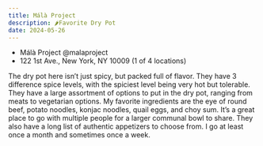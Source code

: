 ```yaml
---
title: Málà Project
description: 🌶️Favorite Dry Pot
date: 2024-05-26
---
```


-   Málà Project @malaproject
-   122 1st Ave., New York, NY 10009 (1 of 4 locations)

The dry pot here isn’t just spicy, but packed full of flavor. They have 3
difference spice levels, with the spiciest level being very hot but
tolerable. They have a large assortment of options to put in the dry pot,
ranging from meats to vegetarian options. My favorite ingredients are the
eye of round beef, potato noodles, konjac noodles, quail eggs, and choy sum.
It’s a great place to go with multiple people for a larger communal bowl to
share. They also have a long list of authentic appetizers to choose from. I
go at least once a month and sometimes once a week.
